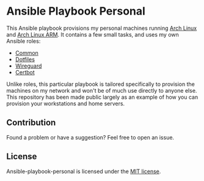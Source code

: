 # Ansible Playbook Personal

This Ansible playbook provisions my personal machines running [Arch Linux](https://www.archlinux.org/) and [Arch Linux ARM](https://archlinuxarm.org/). It contains a few small tasks, and uses my own Ansible roles:

- [Common](https://github.com/zaszi/ansible-role-common)
- [Dotfiles](https://github.com/zaszi/ansible-role-dotfiles)
- [Wireguard](https://github.com/zaszi/ansible-role-wireguard)
- [Certbot](https://github.com/zaszi/ansible-role-certbot)

Unlike roles, this particular playbook is tailored specifically to provision the machines on my network and won't be of much use directly to anyone else. This repository has been made public largely as an example of how you can provision your workstations and home servers.

## Contribution

Found a problem or have a suggestion? Feel free to open an issue.

## License

Ansible-playbook-personal is licensed under the [MIT license](https://github.com/zaszi/ansible-playbook-personal/blob/master/LICENSE.md).
